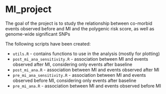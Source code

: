 # MI_project

The goal of the project is to study the relationship between co-morbid events observed before and MI and the polygenic risk score, as well as genome-wide significant SNPs

The following scripts have been created:

- `utils.R` - contains functions to use in the analysis (mostly for plotting)
- `post_mi_ana_sensitivity.R` - association between MI and events observed after MI, considering only events after baseline
- `post_mi_ana.R` - association between MI and events observed after MI
- `pre_mi_ana_sensitivity.R` - association between MI and events observed before MI, considering only events after baseline
- `pre_mi_ana.R` - association between MI and events observed before MI